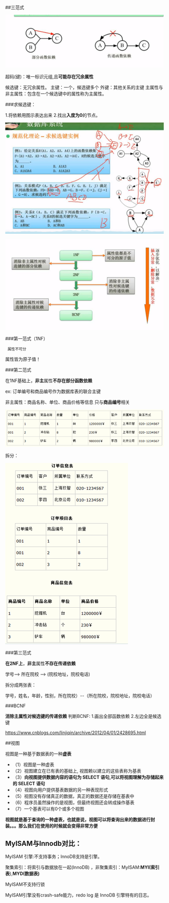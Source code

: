 ##三范式

![image-20210721143909196](数据库相关.assets/image-20210721143909196.png)

超码(键)：唯一标识元组,且**可能存在冗余属性**

候选键：无冗余属性。
主键：一个，候选键多个
外键：其他关系的主键
主属性与非主属性：包含在一个候选键中的属性称为主属性。

###求候选键：

1.将依赖用图示表达出来
 2.找出**入度为0**的节点。

![image-20210721145220182](数据库相关.assets/image-20210721145220182.png)

![image-20210721144647603](数据库相关.assets/image-20210721144647603.png)

###第一范式（1NF）

```
 属性不可分
```

属性皆为原子值！

###第二范式

在1NF基础上，**非主**属性**不存在部分函数依赖**

ex: 订单编号和商品编号作为数据库表的联合主键

非主属性：商品名称、单位、商品价格等信息 只与**商品编号**相关

![img](数据库相关.assets/2012040114063976.png)

拆分：

![img](数据库相关.assets/2012040114082156.png)

###第三范式

**在2NF上**，**非主**属性**不存在传递依赖**

学号--> 所在院校 --> (院校地址，院校电话)

拆分成两张表：

学号，姓名，年龄，性别，所在院校）--（所在院校，院校地址，院校电话）

###BCNF

**消除主属性对候选键的传递依赖**
判断BCNF:
1.画出全部函数依赖
2.左边全是候选键

https://www.cnblogs.com/linjiqin/archive/2012/04/01/2428695.html

##视图

视图是一种基于数据表的一种**虚表**

- （1）视图是一种虚表
- （2）视图建立在已有表的基础上, 视图赖以建立的这些表称为基表
- （3）**向视图提供数据内容的语句为 SELECT 语句,可以将视图理解为存储起来的 SELECT 语句**
- （4）视图向用户提供基表数据的另一种表现形式
- （5）视图没有存储真正的数据，真正的数据还是存储在基表中
- （6）程序员虽然操作的是视图，但最终视图还会转成操作基表
- （7）一个基表可以有0个或多个视图

**视图就是基于查询的一种虚表，也就是说，视图可以将查询出来的数据进行封装。。。那么我们在使用的时候就会变得非常方便**

## MyISAM与Innodb对比：

MyISAM 引擎:不支持事务；InnoDB支持是引擎。

聚集索引：将索引与数据放在一起(InnoDB) ，非聚集索引：MyISAM:**MYI(索引表**),**MYD(数据表)**

MyISAM不支持行锁

MyISAM引擎没有crash-safe能力，redo log 是 InnoDB 引擎特有的日志。

